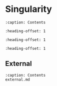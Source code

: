 # Singularity
```{toctree}
:caption: Contents
```
```{include} ../../../docs/singularity/gwas.md
:heading-offset: 1
```
```{include} ../../../docs/singularity/python3.md
:heading-offset: 1
```
```{include} ../../../docs/singularity/r.md
:heading-offset: 1
```
## External
```{toctree}
:caption: Contents
external.md
```
